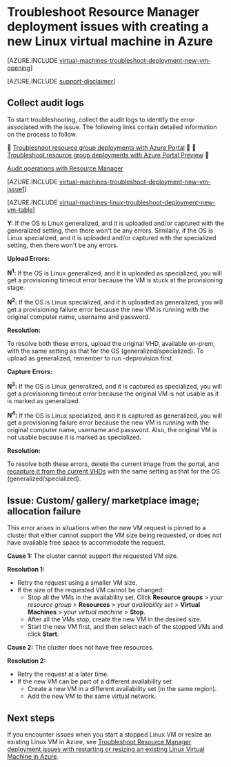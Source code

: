 <properties
   pageTitle="Troubleshoot Linux VM deployment-RM | Azure"
   description="Troubleshoot Resource Manager deployment issues when you create a new Linux virtual machine in Azure"
   services="virtual-machines-linux, azure-resource-manager"
   documentationCenter=""
   authors="jiangchen79"
   manager="felixwu"
   editor=""
   tags="top-support-issue, azure-resource-manager"/>

<tags
  ms.service="virtual-machines-linux"
  ms.workload="na"
  ms.tgt_pltfrm="vm-linux"
  ms.devlang="na"
  ms.topic="article"
  ms.date="09/09/2016"
  wacn.date=""
  ms.author="cjiang"/>

# Troubleshoot Resource Manager deployment issues with creating a new Linux virtual machine in Azure

[AZURE.INCLUDE [virtual-machines-troubleshoot-deployment-new-vm-opening](../../includes/virtual-machines-troubleshoot-deployment-new-vm-opening-include.md)]

[AZURE.INCLUDE [support-disclaimer](../../includes/support-disclaimer.md)]

## Collect audit logs

To start troubleshooting, collect the audit logs to identify the error associated with the issue. The following links contain detailed information on the process to follow.


[Troubleshoot resource group deployments with Azure Portal](/documentation/articles/resource-manager-troubleshoot-deployments-portal/)


[Troubleshoot resource group deployments with Azure Portal Preview](/documentation/articles/resource-manager-troubleshoot-deployments-portal/)


[Audit operations with Resource Manager](/documentation/articles/resource-group-audit/)

[AZURE.INCLUDE [virtual-machines-troubleshoot-deployment-new-vm-issue1](../../includes/virtual-machines-troubleshoot-deployment-new-vm-issue1-include.md)]

[AZURE.INCLUDE [virtual-machines-linux-troubleshoot-deployment-new-vm-table](../../includes/virtual-machines-linux-troubleshoot-deployment-new-vm-table.md)]

**Y:** If the OS is Linux generalized, and it is uploaded and/or captured with the generalized setting, then there won't be any errors. Similarly, if the OS is Linux specialized, and it is uploaded and/or captured with the specialized setting, then there won't be any errors.

**Upload Errors:**

**N<sup>1</sup>:** If the OS is Linux generalized, and it is uploaded as specialized, you will get a provisioning timeout error because the VM is stuck at the provisioning stage.

**N<sup>2</sup>:** If the OS is Linux specialized, and it is uploaded as generalized, you will get a provisioning failure error because the new VM is running with the original computer name, username and password.

**Resolution:**

To resolve both these errors, upload the original VHD, available on-prem, with the same setting as that for the OS (generalized/specialized). To upload as generalized, remember to run -deprovision first.

**Capture Errors:**

**N<sup>3</sup>:** If the OS is Linux generalized, and it is captured as specialized, you will get a provisioning timeout error because the original VM is not usable as it is marked as generalized.

**N<sup>4</sup>:** If the OS is Linux specialized, and it is captured as generalized, you will get a provisioning failure error because the new VM is running with the original computer name, username and password. Also, the original VM is not usable because it is marked as specialized.

**Resolution:**

To resolve both these errors, delete the current image from the portal, and [recapture it from the current VHDs](/documentation/articles/virtual-machines-linux-capture-image/) with the same setting as that for the OS (generalized/specialized).

## Issue: Custom/ gallery/ marketplace image; allocation failure
This error arises in situations when the new VM request is pinned to a cluster that either cannot support the VM size being requested, or does not have available free space to accommodate the request.

**Cause 1:** The cluster cannot support the requested VM size.

**Resolution 1:**

- Retry the request using a smaller VM size.
- If the size of the requested VM cannot be changed:
  - Stop all the VMs in the availability set.
  Click **Resource groups** > *your resource group* > **Resources** > *your availability set* > **Virtual Machines** > *your virtual machine* > **Stop**.
  - After all the VMs stop, create the new VM in the desired size.
  - Start the new VM first, and then select each of the stopped VMs and click **Start**.

**Cause 2:** The cluster does not have free resources.

**Resolution 2:**

- Retry the request at a later time.
- If the new VM can be part of a different availability set
  - Create a new VM in a different availability set (in the same region).
  - Add the new VM to the same virtual network.

## Next steps
If you encounter issues when you start a stopped Linux VM or resize an existing Linux VM in Azure, see [Troubleshoot Resource Manager deployment issues with restarting or resizing an existing Linux Virtual Machine in Azure](/documentation/articles/virtual-machines-linux-restart-resize-error-troubleshooting/).

